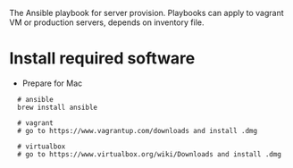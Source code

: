 
The Ansible playbook for server provision. Playbooks can
apply to vagrant VM or production servers, depends on inventory file.

Install required software
==========================

* Prepare for Mac

```
  # ansible
  brew install ansible

  # vagrant
  # go to https://www.vagrantup.com/downloads and install .dmg

  # virtualbox
  # go to https://www.virtualbox.org/wiki/Downloads and install .dmg
```

